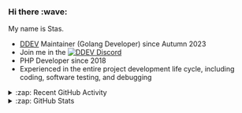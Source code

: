 <h3>Hi there :wave:</h3>

My name is Stas.

- [DDEV](https://github.com/ddev/ddev) Maintainer (Golang Developer) since Autumn 2023
- Join me in the [![DDEV Discord](https://img.shields.io/discord/664580571770388500?logo=discord&logoColor=%23fff&label=DDEV%20Discord&link=https%3A%2F%2Fddev.com%2Fs%2Fdiscord)](https://ddev.com/s/discord)
- PHP Developer since 2018
- Experienced in the entire project development life cycle, including coding, software testing, and debugging

<details>
  <summary>:zap: Recent GitHub Activity</summary>

<!--RECENT_ACTIVITY:start-->
1. 💬 Commented on [#7572](https://github.com/ddev/ddev/pull/7572#issuecomment-3263295207) in [ddev/ddev](https://github.com/ddev/ddev)<br>
2. 💬 Commented on [#15](https://github.com/atj4me/ddev-tailscale-router/pull/15#discussion_r2327998876) in [atj4me/ddev-tailscale-router](https://github.com/atj4me/ddev-tailscale-router)<br>
3. 💬 Commented on [#7309](https://github.com/ddev/ddev/issues/7309#issuecomment-3262707643) in [ddev/ddev](https://github.com/ddev/ddev)<br>
4. 💬 Commented on [#423](https://github.com/ddev/ddev.com/pull/423#issuecomment-3262692793) in [ddev/ddev.com](https://github.com/ddev/ddev.com)<br>
5. 💬 Commented on [#15](https://github.com/atj4me/ddev-tailscale-router/pull/15#discussion_r2327955218) in [atj4me/ddev-tailscale-router](https://github.com/atj4me/ddev-tailscale-router)<br>
6. 💬 Commented on [#423](https://github.com/ddev/ddev.com/pull/423#issuecomment-3262231918) in [ddev/ddev.com](https://github.com/ddev/ddev.com)<br>
7. 💬 Commented on [#423](https://github.com/ddev/ddev.com/pull/423#issuecomment-3262123252) in [ddev/ddev.com](https://github.com/ddev/ddev.com)<br>
8. 💪 Opened PR [#15](https://github.com/atj4me/ddev-tailscale-router/pull/15) in [atj4me/ddev-tailscale-router](https://github.com/atj4me/ddev-tailscale-router)<br>
9. 🔱 Forked [stasadev/ddev-tailscale-router](https://github.com/stasadev/ddev-tailscale-router) from [atj4me/ddev-tailscale-router](https://github.com/atj4me/ddev-tailscale-router)<br>
10. 💬 Commented on [#7572](https://github.com/ddev/ddev/pull/7572#issuecomment-3261792265) in [ddev/ddev](https://github.com/ddev/ddev)<br>
11. 👍 Approved [#7591](https://github.com/ddev/ddev/pull/7591#pullrequestreview-3190795799) in [ddev/ddev](https://github.com/ddev/ddev)<br>
12. 💬 Commented on [#7587](https://github.com/ddev/ddev/pull/7587#issuecomment-3259645167) in [ddev/ddev](https://github.com/ddev/ddev)<br>
13. ❗️ Opened issue [#7589](https://github.com/ddev/ddev/issues/7589) in [ddev/ddev](https://github.com/ddev/ddev)<br>
14. 💬 Commented on [#7587](https://github.com/ddev/ddev/pull/7587#issuecomment-3254995452) in [ddev/ddev](https://github.com/ddev/ddev)<br>
15. ❗️ Opened issue [#8](https://github.com/atj4me/ddev-tailscale-router/issues/8) in [atj4me/ddev-tailscale-router](https://github.com/atj4me/ddev-tailscale-router)<br>
16. 💬 Commented on [#423](https://github.com/ddev/ddev.com/pull/423#issuecomment-3254769448) in [ddev/ddev.com](https://github.com/ddev/ddev.com)<br>
17. 👍 Approved [#424](https://github.com/ddev/ddev.com/pull/424#pullrequestreview-3186111817) in [ddev/ddev.com](https://github.com/ddev/ddev.com)<br>
18. 👍 Approved [#7588](https://github.com/ddev/ddev/pull/7588#pullrequestreview-3186040070) in [ddev/ddev](https://github.com/ddev/ddev)<br>
19. 💬 Commented on [#7587](https://github.com/ddev/ddev/pull/7587#discussion_r2322646037) in [ddev/ddev](https://github.com/ddev/ddev)<br>
20. 💬 Commented on [#7587](https://github.com/ddev/ddev/pull/7587#issuecomment-3254384587) in [ddev/ddev](https://github.com/ddev/ddev)<br>
<!--RECENT_ACTIVITY:end-->

</details>

<details>
  <summary>:zap: GitHub Stats</summary>

  <picture>
    <source
      srcset="https://github-readme-stats.vercel.app/api?username=stasadev&show_icons=true&count_private=true&include_all_commits=true&hide_border=true&theme=tokyonight"
      media="(prefers-color-scheme: dark)"
    />
    <source
      srcset="https://github-readme-stats.vercel.app/api?username=stasadev&show_icons=true&count_private=true&include_all_commits=true&hide_border=true"
      media="(prefers-color-scheme: light), (prefers-color-scheme: no-preference)"
    />
    <img src="https://github-readme-stats.vercel.app/api?username=stasadev&show_icons=true&count_private=true&include_all_commits=true&hide_border=true" />
  </picture>

</details>
